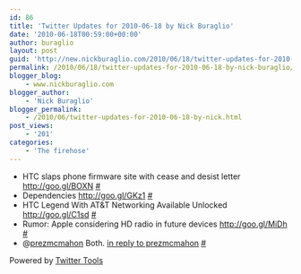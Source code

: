 ```yaml
---
id: 86
title: 'Twitter Updates for 2010-06-18 by Nick Buraglio'
date: '2010-06-18T00:59:00+00:00'
author: buraglio
layout: post
guid: 'http://new.nickburaglio.com/2010/06/18/twitter-updates-for-2010-06-18-by-nick-buraglio/'
permalink: /2010/06/18/twitter-updates-for-2010-06-18-by-nick-buraglio/
blogger_blog:
    - www.nickburaglio.com
blogger_author:
    - 'Nick Buraglio'
blogger_permalink:
    - /2010/06/twitter-updates-for-2010-06-18-by-nick.html
post_views:
    - '201'
categories:
    - 'The firehose'
---
```


- HTC slaps phone firmware site with cease and desist letter <http://goo.gl/BOXN> [\#](http://twitter.com/buraglio/statuses/16435821762)
- Dependencies <http://goo.gl/GKz1> [\#](http://twitter.com/buraglio/statuses/16435865223)
- HTC Legend With AT&amp;T Networking Available Unlocked <http://goo.gl/C1sd> [\#](http://twitter.com/buraglio/statuses/16435885842)
- Rumor: Apple considering HD radio in future devices <http://goo.gl/MiDh> [\#](http://twitter.com/buraglio/statuses/16436064672)
- @[prezmcmahon](http://twitter.com/prezmcmahon) Both. [in reply to prezmcmahon](http://twitter.com/prezmcmahon/statuses/16432148017) [\#](http://twitter.com/buraglio/statuses/16436092089)

Powered by [Twitter Tools](http://alexking.org/projects/wordpress)